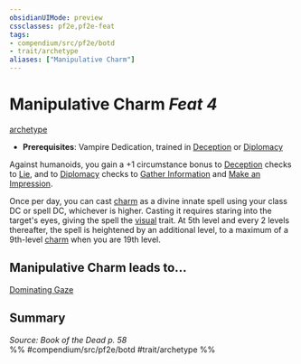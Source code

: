 ```yaml
---
obsidianUIMode: preview
cssclasses: pf2e,pf2e-feat
tags:
- compendium/src/pf2e/botd
- trait/archetype
aliases: ["Manipulative Charm"]
---
```

# Manipulative Charm  *Feat 4*  
[archetype](rules/traits/archetype.md "Archetype Feat Trait")  

- **Prerequisites**: Vampire Dedication, trained in [Deception](compendium/skills.md#Deception) or [Diplomacy](compendium/skills.md#Diplomacy)

Against humanoids, you gain a +1 circumstance bonus to [Deception](compendium/skills.md#Deception) checks to [Lie](rules/actions/lie.md), and to [Diplomacy](compendium/skills.md#Diplomacy) checks to [Gather Information](rules/actions/gather-information.md) and [Make an Impression](rules/actions/make-an-impression.md).

Once per day, you can cast [charm](compendium/spells/charm.md) as a divine innate spell using your class DC or spell DC, whichever is higher. Casting it requires staring into the target's eyes, giving the spell the [visual](rules/traits/visual.md "Visual Effect Trait") trait. At 5th level and every 2 levels thereafter, the spell is heightened by an additional level, to a maximum of a 9th-level [charm](compendium/spells/charm.md) when you are 19th level.

## Manipulative Charm leads to...

[Dominating Gaze](compendium/feats/dominating-gaze-botd.md)

## Summary

*Source: Book of the Dead p. 58*  
%% #compendium/src/pf2e/botd #trait/archetype %%